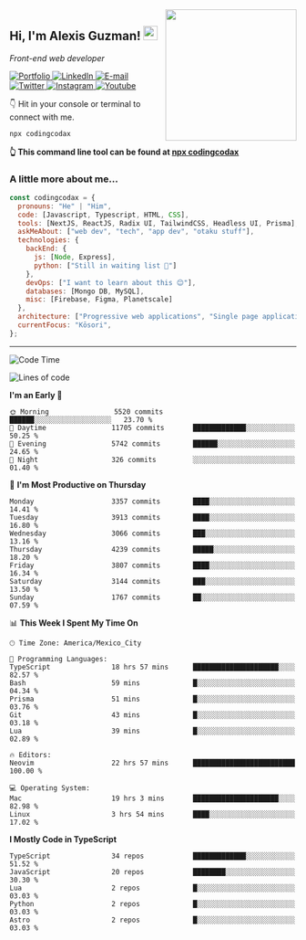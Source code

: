 <img align='right' src="https://media.giphy.com/media/M9gbBd9nbDrOTu1Mqx/giphy.gif" width="230">
<h2>Hi, I'm Alexis Guzman! <img src="https://media.giphy.com/media/hvRJCLFzcasrR4ia7z/giphy.gif" width="25px"></h2>
<p><em>Front-end web developer</em></p>

<p>
  <a href='https://www.codingcodax.dev' target='_blank'>
    <img alt='Portfolio' src='https://img.shields.io/badge/Portfolio-black?logo=vercel&style=flat-square'>
  </a>
  <a href='https://linkedin.com/in/codingcodax' target='_blank'>
    <img alt='LinkedIn' src='https://img.shields.io/badge/LinkedIn-black?logo=LinkedIn&style=flat-square'>
  </a>
  <a href='mailto:hello@codingcodax.com' target='_blank'>
    <img alt='E-mail' src='https://img.shields.io/badge/Email-black?logo=Gmail&style=flat-square'>
  </a>
  <a href='https://twitter.com/codingcodax' target='_blank'>
    <img alt='Twitter' src='https://img.shields.io/badge/Twitter-black?logo=Twitter&style=flat-square'>
  </a>
  <a href='https://www.instagram.com/codingcodax' target='_blank'>
    <img alt='Instagram' src='https://img.shields.io/badge/Instagram-black?logo=Instagram&style=flat-square'>
  </a>
  <a href='https://www.youtube.com/@codingcodax' target='_blank'>
    <img alt='Youtube' src='https://img.shields.io/badge/YouTube-black?logo=Youtube&style=flat-square'>
  </a>
</p>

👇 Hit in your console or terminal to connect with me.

```bash
npx codingcodax
```
**👆 This command line tool can be found at [npx codingcodax](https://github.com/codingcodax/npx-codingcodax)**

<h3>A little more about me...</h3>

```javascript
const codingcodax = {
  pronouns: "He" | "Him",
  code: [Javascript, Typescript, HTML, CSS],
  tools: [NextJS, ReactJS, Radix UI, TailwindCSS, Headless UI, Prisma],
  askMeAbout: ["web dev", "tech", "app dev", "otaku stuff"],
  technologies: {
    backEnd: {
      js: [Node, Express],
      python: ["Still in waiting list 🥲"]
    },
    devOps: ["I want to learn about this 😊"],
    databases: [Mongo DB, MySQL],
    misc: [Firebase, Figma, Planetscale]
  },
  architecture: ["Progressive web applications", "Single page applications"],
  currentFocus: "Kōsori",
};
```

---

<!--START_SECTION:waka-->
![Code Time](http://img.shields.io/badge/Code%20Time-2%2C583%20hrs%2024%20mins-blue)

![Lines of code](https://img.shields.io/badge/From%20Hello%20World%20I%27ve%20Written-10.1%20million%20lines%20of%20code-blue)

**I'm an Early 🐤** 

```text
🌞 Morning                5520 commits        ██████░░░░░░░░░░░░░░░░░░░   23.70 % 
🌆 Daytime                11705 commits       █████████████░░░░░░░░░░░░   50.25 % 
🌃 Evening                5742 commits        ██████░░░░░░░░░░░░░░░░░░░   24.65 % 
🌙 Night                  326 commits         ░░░░░░░░░░░░░░░░░░░░░░░░░   01.40 % 
```
📅 **I'm Most Productive on Thursday** 

```text
Monday                   3357 commits        ████░░░░░░░░░░░░░░░░░░░░░   14.41 % 
Tuesday                  3913 commits        ████░░░░░░░░░░░░░░░░░░░░░   16.80 % 
Wednesday                3066 commits        ███░░░░░░░░░░░░░░░░░░░░░░   13.16 % 
Thursday                 4239 commits        █████░░░░░░░░░░░░░░░░░░░░   18.20 % 
Friday                   3807 commits        ████░░░░░░░░░░░░░░░░░░░░░   16.34 % 
Saturday                 3144 commits        ███░░░░░░░░░░░░░░░░░░░░░░   13.50 % 
Sunday                   1767 commits        ██░░░░░░░░░░░░░░░░░░░░░░░   07.59 % 
```


📊 **This Week I Spent My Time On** 

```text
🕑︎ Time Zone: America/Mexico_City

💬 Programming Languages: 
TypeScript               18 hrs 57 mins      █████████████████████░░░░   82.57 % 
Bash                     59 mins             █░░░░░░░░░░░░░░░░░░░░░░░░   04.34 % 
Prisma                   51 mins             █░░░░░░░░░░░░░░░░░░░░░░░░   03.76 % 
Git                      43 mins             █░░░░░░░░░░░░░░░░░░░░░░░░   03.18 % 
Lua                      39 mins             █░░░░░░░░░░░░░░░░░░░░░░░░   02.89 % 

🔥 Editors: 
Neovim                   22 hrs 57 mins      █████████████████████████   100.00 % 

💻 Operating System: 
Mac                      19 hrs 3 mins       █████████████████████░░░░   82.98 % 
Linux                    3 hrs 54 mins       ████░░░░░░░░░░░░░░░░░░░░░   17.02 % 
```

**I Mostly Code in TypeScript** 

```text
TypeScript               34 repos            █████████████░░░░░░░░░░░░   51.52 % 
JavaScript               20 repos            ████████░░░░░░░░░░░░░░░░░   30.30 % 
Lua                      2 repos             █░░░░░░░░░░░░░░░░░░░░░░░░   03.03 % 
Python                   2 repos             █░░░░░░░░░░░░░░░░░░░░░░░░   03.03 % 
Astro                    2 repos             █░░░░░░░░░░░░░░░░░░░░░░░░   03.03 % 
```




<!--END_SECTION:waka-->

